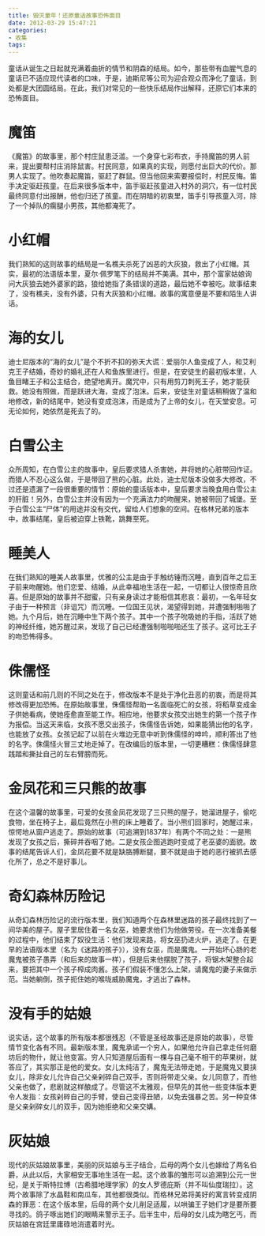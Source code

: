 ```yaml
---
title: 毁灭童年！还原童话故事恐怖面目
date: 2012-03-29 15:47:21
categories:
- 收集
tags:
---
```


童话从诞生之日起就充满着曲折的情节和阴森的结局。如今，那些带有血腥气息的童话已不适应现代读者的口味，于是，迪斯尼等公司为迎合观众而净化了童话，到处都是大团圆结局。在此，我们对常见的一些快乐结局作出解释，还原它们本来的恐怖面目。

# 魔笛

《魔笛》的故事里，那个村庄鼠患泛滥。一个身穿七彩布衣，手持魔笛的男人前来，提出要帮村庄消除鼠害。村民同意，如果真的实现，则愿付出巨大的代价。那男人实现了。他吹奏起魔笛，驱赶了群鼠。但当他回来索要报偿时，村民反悔。笛手决定驱赶孩童。在后来很多版本中，笛手驱赶孩童进入村外的洞穴，有一位村民最终同意付出报酬，他也归还了孩童。而在阴暗的初衷里，笛手引导孩童入河，除了一个掉队的瘸腿小男孩，其他都淹死了。

# 小红帽

我们熟知的这则故事的结局是一名樵夫杀死了凶恶的大灰狼，救出了小红帽。其实，最初的法语版本里，夏尔·佩罗笔下的结局并不美满。其中，那个富家姑娘询问大灰狼去她外婆家的路，狼给她指了条错误的道路，最后她不幸被吃。故事结束了，没有樵夫，没有外婆，只有大灰狼和小红帽。故事的寓意便是不要和陌生人讲话。

# 海的女儿

迪士尼版本的“海的女儿”是个不折不扣的弥天大谎：爱丽尔人鱼变成了人，和艾利克王子结婚，奇妙的婚礼还在人和鱼族里进行。但是，在安徒生的最初版本里，人鱼目睹王子和公主结合，绝望地离开。魔咒中，只有用剪刀刺死王子，她才能获救。她没有照做，而是跃进大海，变成了泡沫。后来，安徒生对童话稍稍做了温和地修改，新的结尾中，她没有变成泡沫，而是成为了上帝的女儿，在天堂安息。可无论如何，她依然是死去了的。

# 白雪公主

众所周知，在白雪公主的故事中，皇后要求猎人杀害她，并将她的心脏带回作证。而猎人不忍心这么做，于是带回了熊的心脏。此处，迪士尼版本没做多大修改，不过还是遗漏了一段很重要的情节：原始的童话版本中，皇后要求当晚食用白雪公主的肝脏！另外，白雪公主并没有因为一个充满法力的吻醒来，她被带回了城堡。至于白雪公主“尸体”的用途并没有交代，留给人们想象的空间。在格林兄弟的版本中，故事结尾，皇后被迫穿上铁靴，跳舞至死。

# 睡美人

在我们熟知的睡美人故事里，优雅的公主是由于手触纺锤而沉睡，直到百年之后王子前来吻醒她。他们恋爱、结婚，从此幸福地生活在一起，一切都让人很惊奇且欣喜。但是原始的故事并不甜蜜，只有亲身读过才能相信其悲哀：最初，一名年轻女子由于一种预言（非诅咒）而沉睡。一位国王见状，渴望得到她，并遭强制啪啪了她。九个月后，她在沉睡中生下两个孩子。其中一个孩子吮吸她的手指，活跃了她的神经纤维，她苏醒过来，发现了自己已经遭强制啪啪啪还生了孩子。这可比王子的吻恐怖得多。

# 侏儒怪

这则童话和前几则的不同之处在于，修改版本不是处于净化丑恶的初衷，而是将其修改得更加恐怖。在原始故事里，侏儒怪帮助一名面临死亡的女孩，将稻草变成金子供她看病，使她痊愈直至能工作。相应地，他要求女孩交出她生的第一个孩子作为报偿。当这天来临，女孩不愿交出孩子，侏儒怪告诉她，如果能猜出他的名字，也能放了女孩。女孩记起了以前在火堆边无意中听到侏儒怪的呻吟，顺利答出了他的名字。侏儒怪火冒三丈地走掉了。在改编后的版本里，一切更糟糕：侏儒怪肆意践踏和撕扯自己的左右臂膀而死。

# 金凤花和三只熊的故事

在这个温馨的故事里，可爱的女孩金凤花发现了三只熊的屋子，她溜进屋子，偷吃食物，坐在椅子上，最后竟然在小熊的床上睡着了。当小熊们回家时，她醒过来，惊愕地从窗户逃走了。原始的故事（可追溯到1837年）有两个不同之处：一是熊发现了女孩之后，撕碎并吞咽了她。二是女孩企图逃跑时变成了老巫婆的面貌。故事的结尾告诉人们，金凤花要不就是缺胳膊断腿，要不就是由于她的恶行被抓去感化所了，总之不是好事儿。

# 奇幻森林历险记

从奇幻森林历险记的流行版本里，我们知道两个在森林里迷路的孩子最终找到了一间华美的屋子。屋子里居住着一名女巫，她要求他们为他做劳役。在一次准备美餐的过程中，他们结束了奴役生活：他们发现来路，将女巫扔进火炉，逃走了。在更早的法语版本里（名为《迷路的孩子》），没有女巫，而是魔鬼。一开始坏心肠的老魔鬼被孩子愚弄（和后来的故事一样），但是后来他摆脱了孩子，将锯木架整合起来，要把其中一个孩子榨成肉酱。孩子们假装不懂怎么上架，请魔鬼的妻子来做示范。当她躺倒，孩子扼住她的喉咙威胁魔鬼，才逃出了森林。

# 没有手的姑娘

说实话，这个故事的所有版本都很残忍（不管是圣经故事还是原始的故事），尽管情节变化各有不同。最新版本里，魔鬼承诺一个穷人，如果他允许自己拿走任何磨坊后的物什，就让他变富。穷人只知道屋后面有一棵与自己毫不相干的苹果树，就答应了，其实那正是他的爱女。女儿太纯洁了，魔鬼无法带走她，于是魔鬼又要挟女儿，除非女儿允许自己父亲剁碎自己双手，否则将带走父亲。女儿同意了，而他父亲也做了，悲剧就这样酿成了。尽管这不太雅观，但早先的其他一些变体版本更令人发指：女孩剁碎自己的手臂，使自己变得丑陋，以免去强暴之苦。另一种变体是父亲剁碎女儿的双手，因为她拒绝和父亲交媾。

# 灰姑娘

现代的灰姑娘故事里，美丽的灰姑娘与王子结合，后母的两个女儿也嫁给了两名伯爵，从此以后，大家相安无事地生活在一起。这个故事的雏形可以追溯到公元一世纪，是关于斯特拉博（古希腊地理学家）的女人罗德庇斯（并不叫仙度瑞拉）。这两个故事除了水晶鞋和南瓜车，其他都很类似。而格林兄弟将美好的寓言转变成阴森的罪恶：在这个版本里，后母的两个女儿削足适履，以哄骗王子她们才是要所要寻找的。鸽子啄出她们的眼睛来警示王子。后半生中，后母的女儿成为瞎乞丐，而灰姑娘在宫廷里庸碌地消遣着时光。